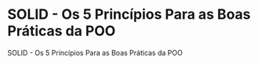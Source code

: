 # SOLID - Os 5 Princípios Para as Boas Práticas da POO
SOLID - Os 5 Princípios Para as Boas Práticas da POO
